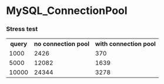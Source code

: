 # MySQL_ConnectionPool
### Stress test
<table>
  <tr>
    <th>query</th>
    <th>no connection pool</th>
    <th>with connection pool</th>
  </tr>
  <tr>
    <td>1000</td>
    <td>2426</td>
    <td>370</td>
  </tr>
  <tr>
    <td>5000</td>
    <td>12082</td>
    <td>1639</td>
  </tr>
  <tr>
    <td>10000</td>
    <td>24344</td>
    <td>3278</td>
  </tr>
</table>
